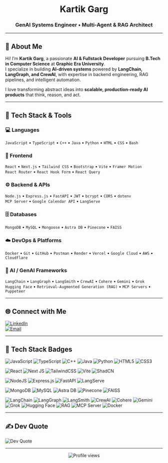 <div align="center">

# Kartik Garg  
### GenAI Systems Engineer • Multi-Agent & RAG Architect

</div>

---

## 🚀 About Me

Hi! I’m **Kartik Garg**, a passionate **AI & Fullstack Developer** pursuing **B.Tech in Computer Science** at **Graphic Era University**.  
I specialize in building **AI-driven systems** powered by **LangChain, LangGraph, and CrewAI**, with expertise in backend engineering, RAG pipelines, and intelligent automation.

I love transforming abstract ideas into **scalable, production-ready AI products** that think, reason, and act.

---

## 🧠 Tech Stack & Tools

### 💻 Languages  
`JavaScript` • `TypeScript` • `C++` • `Java` • `Python` • `HTML` • `CSS` • `Bash`

### 🎨 Frontend  
`React` • `Next.js` • `Tailwind CSS` • `Bootstrap` • `Vite` • `Framer Motion`  
`React Router` • `React Hook Form` • `React Query`

### ⚙️ Backend & APIs  
`Node.js` • `Express.js` • `FastAPI` • `JWT` • `bcrypt` • `CORS` • `dotenv`  
`MCP Server` • `Google Calendar API` • `LangServe`

### 🗄 Databases  
`MongoDB` • `MySQL` • `Mongoose` • `Astra DB` • `Pinecone` • `FAISS`

### ☁️ DevOps & Platforms  
`Docker` • `Git` • `GitHub` • `Postman` • `Render` • `Vercel` • `Google Cloud` • `AWS` • `Cloudflare`

### 🧩 AI / GenAI Frameworks  
`LangChain` • `LangGraph` • `LangSmith` • `CrewAI` • `Cohere` • `Gemini` • `Grok`  
`Hugging Face` • `Retrieval-Augmented Generation (RAG)` • `MCP Servers` • `Puppeteer`

---

## 🌐 Connect with Me

[![LinkedIn](https://img.shields.io/badge/LinkedIn-0077B5?style=for-the-badge&logo=linkedin&logoColor=white)](https://www.linkedin.com/in/kartik-garg-23a995282/)  
[![Email](https://img.shields.io/badge/Email-D14836?style=for-the-badge&logo=gmail&logoColor=white)](mailto:kartikamitgarg2005@gmail.com)

---

## 🧰 Tech Stack Badges

![JavaScript](https://img.shields.io/badge/javascript-%23323330.svg?style=for-the-badge&logo=javascript&logoColor=%23F7DF1E)
![TypeScript](https://img.shields.io/badge/typescript-%23007ACC.svg?style=for-the-badge&logo=typescript&logoColor=white)
![C++](https://img.shields.io/badge/c++-%2300599C.svg?style=for-the-badge&logo=c%2B%2B&logoColor=white)
![Java](https://img.shields.io/badge/java-%23ED8B00.svg?style=for-the-badge&logo=openjdk&logoColor=white)
![Python](https://img.shields.io/badge/python-3776AB.svg?style=for-the-badge&logo=python&logoColor=white)
![HTML5](https://img.shields.io/badge/html5-%23E34F26.svg?style=for-the-badge&logo=html5&logoColor=white)
![CSS3](https://img.shields.io/badge/css3-%231572B6.svg?style=for-the-badge&logo=css3&logoColor=white)

![React](https://img.shields.io/badge/react-%2320232a.svg?style=for-the-badge&logo=react&logoColor=%2361DAFB)
![Next JS](https://img.shields.io/badge/Next-black?style=for-the-badge&logo=next.js&logoColor=white)
![TailwindCSS](https://img.shields.io/badge/tailwindcss-%2338B2AC.svg?style=for-the-badge&logo=tailwind-css&logoColor=white)
![Vite](https://img.shields.io/badge/vite-%23646CFF.svg?style=for-the-badge&logo=vite&logoColor=white)
![ShadCN](https://img.shields.io/badge/ShadCN-UI-%23121011.svg?style=for-the-badge&logo=shadcnui&logoColor=white)

![NodeJS](https://img.shields.io/badge/node.js-6DA55F?style=for-the-badge&logo=node.js&logoColor=white)
![Express.js](https://img.shields.io/badge/express.js-%23404d59.svg?style=for-the-badge&logo=express&logoColor=%2361DAFB)
![FastAPI](https://img.shields.io/badge/FastAPI-009688?style=for-the-badge&logo=fastapi&logoColor=white)
![LangServe](https://img.shields.io/badge/LangServe-FF6B6B?style=for-the-badge&logo=openai&logoColor=white)

![MongoDB](https://img.shields.io/badge/MongoDB-%234ea94b.svg?style=for-the-badge&logo=mongodb&logoColor=white)
![MySQL](https://img.shields.io/badge/mysql-4479A1.svg?style=for-the-badge&logo=mysql&logoColor=white)
![Astra DB](https://img.shields.io/badge/AstraDB-2D3748?style=for-the-badge&logo=datastax&logoColor=white)
![Pinecone](https://img.shields.io/badge/Pinecone-00B8D9?style=for-the-badge&logo=pinecone&logoColor=white)
![FAISS](https://img.shields.io/badge/FAISS-0052CC?style=for-the-badge&logo=facebook&logoColor=white)

![LangChain](https://img.shields.io/badge/LangChain-1E90FF?style=for-the-badge&logo=langchain&logoColor=white)
![LangGraph](https://img.shields.io/badge/LangGraph-6C63FF?style=for-the-badge&logo=graph&logoColor=white)
![LangSmith](https://img.shields.io/badge/LangSmith-181717?style=for-the-badge&logo=openai&logoColor=white)
![CrewAI](https://img.shields.io/badge/CrewAI-7C3AED?style=for-the-badge&logo=crewai&logoColor=white)
![Cohere](https://img.shields.io/badge/Cohere-3b82f6?style=for-the-badge&logo=cohere&logoColor=white)
![Gemini](https://img.shields.io/badge/Gemini-8E75B2?style=for-the-badge&logo=google&logoColor=white)
![Grok](https://img.shields.io/badge/Grok-FF5733?style=for-the-badge&logo=x&logoColor=white)
![Hugging Face](https://img.shields.io/badge/HuggingFace-FFD21E?style=for-the-badge&logo=huggingface&logoColor=black)
![RAG](https://img.shields.io/badge/RAG-VectorSearch-blueviolet?style=for-the-badge&logo=openai&logoColor=white)
![MCP Server](https://img.shields.io/badge/MCP-Server-orange?style=for-the-badge&logo=serverless&logoColor=white)
![Docker](https://img.shields.io/badge/Docker-0db7ed?style=for-the-badge&logo=docker&logoColor=white)

---

## ✍️ Dev Quote

![Dev Quote](https://quotes-github-readme.vercel.app/api?type=horizontal&theme=radical)

---

<div align="center">

![Profile views](https://komarev.com/ghpvc/?username=kartikgarg-dev&label=%20Profile%20Views&color=blueviolet&style=for-the-badge)

</div>

<!-- Crafted by Kartik Garg • Enhanced with GPT-5 -->
